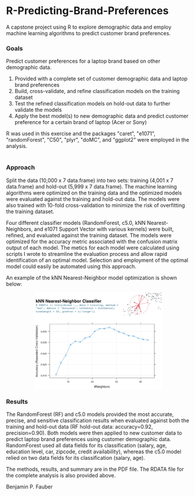 # R-Predicting-Brand-Preferences
A capstone project using R to explore demographic data and employ machine learning algorithms to predict customer brand preferences.

<H3>Goals</H3>

Predict customer preferences for a laptop brand based on other demographic data.

<OL>
<LI> Provided with a complete set of customer demographic data and laptop brand preferences

<LI> Build, cross-validate, and refine classification models on the training dataset

<LI> Test the refined classification models on hold-out data to further validate the models

<LI> Apply the best model(s) to new demographic data and predict customer preference for a certain brand of laptop (Acer or Sony)

</OL>

R was used in this exercise and the packages "caret", "e1071", "randomForest", "C50", "plyr", "doMC", and "ggplot2" were employed in the analysis.
<BR>
<BR>

<H3>Approach</H3>

Split the data (10,000 x 7 data.frame) into two sets: training (4,001 x 7 data.frame) and hold-out (5,999 x 7 data.frame).  The machine learning algorithms were optimized on the training data and the optimized models were evaluated against the training and hold-out data.  The models were also trained with 10-fold cross-validation to minimize the risk of overfitting the training dataset.

Four different classifier models (RandomForest, c5.0, kNN Nearest-Neighbors, and e1071 Support Vector with various kernels) were built, refined, and evaluated against the training dataset.  The models were optimized for the accuracy metric associated with the confusion matrix output of each model.  The metics for each model were calculated using scripts I wrote to streamline the evaluation process and allow rapid identification of an optimal model.  Selection and employment of the optimal model could easily be automated using this approach.  

An example of the kNN Nearest-Neighbor model optimization is shown below:
<P align="center">
<IMG SRC="CustomerBrandPreferences.jpg" width=70% align="center"></IMG>
</P>

<H3>Results</H3>

The RandomForest (RF) and c5.0 models provided the most accurate, precise, and sensitive classification results when evaluated against both the training and hold-out data (RF hold-out data: accuracy=0.92, precision=0.90).  Both models were then applied to new customer data to predict laptop brand preferences using customer demographic data.  RandomForest used all data fields for its classification (salary, age, education level, car, zipcode, credit availability), whereas the c5.0 model relied on two data fields for its classification (salary, age).

The methods, results, and summary are in the PDF file.  The RDATA file for the complete analysis is also provided above.

Benjamin P. Fauber
